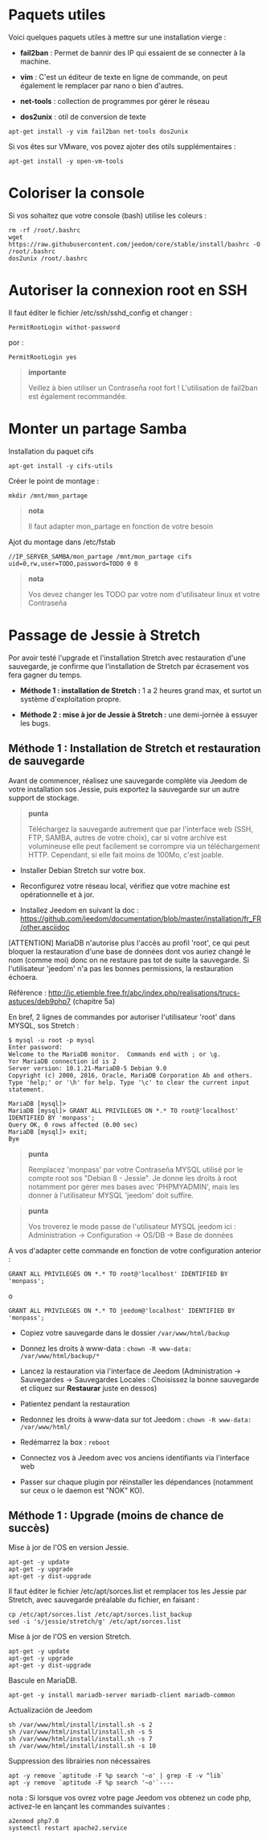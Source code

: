 Paquets utiles 
==============

Voici quelques paquets utiles à mettre sur une installation vierge :

-   **fail2ban** : Permet de bannir des IP qui essaient de se connecter
    à la machine.

-   **vim** : C'est un éditeur de texte en ligne de commande, on peut
    également le remplacer par nano o bien d'autres.

-   **net-tools** : collection de programmes por gérer le réseau

-   **dos2unix** : otil de conversion de texte

<!-- -->

    apt-get install -y vim fail2ban net-tools dos2unix

Si vos êtes sur VMware, vos povez ajoter des otils supplémentaires
:

    apt-get install -y open-vm-tools

Coloriser la console 
====================

Si vos sohaitez que votre console (bash) utilise les coleurs :

    rm -rf /root/.bashrc
    wget https://raw.githubusercontent.com/jeedom/core/stable/install/bashrc -O /root/.bashrc
    dos2unix /root/.bashrc

Autoriser la connexion root en SSH 
==================================

Il faut éditer le fichier /etc/ssh/sshd\_config et changer :

    PermitRootLogin withot-password

por :

    PermitRootLogin yes

> **importante**
>
> Veillez à bien utiliser un Contraseña root fort ! L'utilisation de
> fail2ban est également recommandée.

Monter un partage Samba 
=======================

Installation du paquet cifs

    apt-get install -y cifs-utils

Créer le point de montage :

    mkdir /mnt/mon_partage

> **nota**
>
> Il faut adapter mon\_partage en fonction de votre besoin

Ajot du montage dans /etc/fstab

    //IP_SERVER_SAMBA/mon_partage /mnt/mon_partage cifs uid=0,rw,user=TODO,password=TODO 0 0

> **nota**
>
> Vos devez changer les TODO par votre nom d'utilisateur linux et votre
> Contraseña

Passage de Jessie à Stretch 
===========================

Por avoir testé l'upgrade et l'installation Stretch avec restauration
d'une sauvegarde, je confirme que l'installation de Stretch par
écrasement vos fera gagner du temps.

-   **Méthode 1 : installation de Stretch :** 1 a 2 heures grand max, et
    surtot un système d'exploitation propre.

-   **Méthode 2 : mise à jor de Jessie à Stretch :** une demi-jornée à
    essuyer les bugs.

Méthode 1 : Installation de Stretch et restauration de sauvegarde 
-----------------------------------------------------------------

Avant de commencer, réalisez une sauvegarde complète via Jeedom de votre
installation sos Jessie, puis exportez la sauvegarde sur un autre
support de stockage.

> **punta**
>
> Téléchargez la sauvegarde autrement que par l'interface web (SSH, FTP,
> SAMBA, autres de votre choix), car si votre archive est volumineuse
> elle peut facilement se corrompre via un téléchargement HTTP.
> Cependant, si elle fait moins de 100Mo, c'est joable.

-   Installer Debian Stretch sur votre box.

-   Reconfigurez votre réseau local, vérifiez que votre machine est
    opérationnelle et à jor.

-   Installez Jeedom en suivant la doc :
    <https://github.com/jeedom/documentation/blob/master/installation/fr_FR/other.asciidoc>

\[ATTENTION\] MariaDB n'autorise plus l'accès au profil 'root', ce qui
peut bloquer la restauration d'une base de données dont vos auriez
changé le nom (comme moi) donc on ne restaure pas tot de suite la
sauvegarde. Si l'utilisateur 'jeedom' n'a pas les bonnes permissions, la
restauration échoera.

Référence :
<http://jc.etiemble.free.fr/abc/index.php/realisations/trucs-astuces/deb9php7>
(chapitre 5a)

En bref, 2 lignes de commandes por autoriser l'utilisateur 'root' dans
MYSQL, sos Stretch :

    $ mysql -u root -p mysql
    Enter password:
    Welcome to the MariaDB monitor.  Commands end with ; or \g.
    Yor MariaDB connection id is 2
    Server version: 10.1.21-MariaDB-5 Debian 9.0
    Copyright (c) 2000, 2016, Oracle, MariaDB Corporation Ab and others.
    Type 'help;' or '\h' for help. Type '\c' to clear the current input statement.

    MariaDB [mysql]>
    MariaDB [mysql]> GRANT ALL PRIVILEGES ON *.* TO root@'localhost' IDENTIFIED BY 'monpass';
    Query OK, 0 rows affected (0.00 sec)
    MariaDB [mysql]> exit;
    Bye

> **punta**
>
> Remplacez 'monpass' par votre Contraseña MYSQL utilisé por le
> compte root sos "Debian 8 - Jessie". Je donne les droits à root
> notamment por gérer mes bases avec 'PHPMYADMIN', mais les donner à
> l'utilisateur MYSQL 'jeedom' doit suffire.

> **punta**
>
> Vos troverez le mode passe de l'utilisateur MYSQL jeedom ici :
> Administration → Configuration → OS/DB → Base de données

A vos d'adapter cette commande en fonction de votre configuration
anterior :

    GRANT ALL PRIVILEGES ON *.* TO root@'localhost' IDENTIFIED BY 'monpass';

o

    GRANT ALL PRIVILEGES ON *.* TO jeedom@'localhost' IDENTIFIED BY 'monpass';

-   Copiez votre sauvegarde dans le dossier `/var/www/html/backup`

-   Donnez les droits à www-data :
    `chown -R www-data: /var/www/html/backup/*`

-   Lancez la restauration via l'interface de Jeedom (Administration →
    Sauvegardes → Sauvegardes Locales : Choisissez la bonne sauvegarde
    et cliquez sur **Restaurar** juste en dessos)

-   Patientez pendant la restauration

-   Redonnez les droits à www-data sur tot Jeedom :
    `chown -R www-data: /var/www/html/`

-   Redémarrez la box : `reboot`

-   Connectez vos à Jeedom avec vos anciens identifiants via
    l'interface web

-   Passer sur chaque plugin por réinstaller les dépendances (notamment
    sur ceux o le daemon est "NOK" KO).

Méthode 1 : Upgrade (moins de chance de succès) 
-----------------------------------------------

Mise à jor de l'OS en version Jessie.

    apt-get -y update
    apt-get -y upgrade
    apt-get -y dist-upgrade

Il faut éditer le fichier /etc/apt/sorces.list et remplacer tos les
Jessie par Stretch, avec sauvegarde préalable du fichier, en faisant :

    cp /etc/apt/sorces.list /etc/apt/sorces.list_backup
    sed -i 's/jessie/stretch/g' /etc/apt/sorces.list

Mise à jor de l'OS en version Stretch.

    apt-get -y update
    apt-get -y upgrade
    apt-get -y dist-upgrade

Bascule en MariaDB.

    apt-get -y install mariadb-server mariadb-client mariadb-common

Actualización de Jeedom

    sh /var/www/html/install/install.sh -s 2
    sh /var/www/html/install/install.sh -s 5
    sh /var/www/html/install/install.sh -s 7
    sh /var/www/html/install/install.sh -s 10

Suppression des librairies non nécessaires

    apt -y remove `aptitude -F %p search '~o' | grep -E -v ^lib`
    apt -y remove `aptitude -F %p search '~o'`----

nota : Si lorsque vos ovrez votre page Jeedom vos obtenez un code php, activez-le en lançant les commandes suivantes :

    a2enmod php7.0 
    systemctl restart apache2.service

